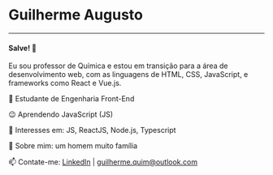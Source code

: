 # Guilherme Augusto
---
#### Salve! 👋

Eu sou professor de Química e estou em transição para a área de desenvolvimento web, com as linguagens de HTML, CSS, JavaScript, e frameworks como React e Vue.js. 

📘 Estudante de Engenharia Front-End

😉 Aprendendo JavaScript (JS)

🧐 Interesses em: JS, ReactJS, Node.js, Typescript

💬 Sobre mim: um homem muito família

📫 Contate-me: [LinkedIn](www.linkedin.com/in/guiquimthe) | guilherme.quim@outlook.com
